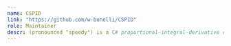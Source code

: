 ```yaml
---
name: CSPID
link: "https://github.com/w-bonelli/CSPID"
role: Maintainer
descr: (pronounced "speedy") is a C# proportional-integral-derivative controller targeting .NET Standard 2.0.
---
```

